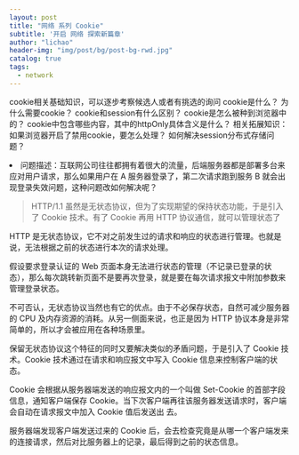 ```yaml
---
layout: post
title: "网络 系列 Cookie"
subtitle: '开启 网络 探索新篇章'
author: "lichao"
header-img: "img/post/bg/post-bg-rwd.jpg"
catalog: true
tags:
  - network 
---
```



cookie相关基础知识，可以逐步考察候选人或者有挑选的询问
cookie是什么？
为什么需要cookie？
cookie和session有什么区别？
cookie是怎么被种到浏览器中的？
cookie中包含哪些内容，其中的httpOnly具体含义是什么？
相关拓展知识：
如果浏览器开启了禁用cookie，要怎么处理？
如何解决session分布式存储问题？
<li class="ql-indent-1">问题描述：互联网公司往往都拥有着很大的流量，后端服务器都是部署多台来应对用户请求，那么如果用户在 A 服务器登录了，第二次请求跑到服务 B 就会出现登录失效问题，这种问题改如何解决呢？




> HTTP/1.1 虽然是无状态协议，但为了实现期望的保持状态功能，于是引入了 Cookie 技术。有了 Cookie 再用 HTTP 协议通信，就可以管理状态了

HTTP 是无状态协议，它不对之前发生过的请求和响应的状态进行管理。也就是说，无法根据之前的状态进行本次的请求处理。

假设要求登录认证的 Web 页面本身无法进行状态的管理（不记录已登录的状态），那么每次跳转新页面不是要再次登录，就是要在每次请求报文中附加参数来管理登录状态。

不可否认，无状态协议当然也有它的优点。由于不必保存状态，自然可减少服务器的 CPU 及内存资源的消耗。从另一侧面来说，也正是因为 HTTP 协议本身是非常简单的，所以才会被应用在各种场景里。

保留无状态协议这个特征的同时又要解决类似的矛盾问题，于是引入了 Cookie 技术。Cookie 技术通过在请求和响应报文中写入 Cookie 信息来控制客户端的状态。

Cookie 会根据从服务器端发送的响应报文内的一个叫做 Set-Cookie 的首部字段信息，通知客户端保存 Cookie。当下次客户端再往该服务器发送请求时，客户端会自动在请求报文中加入 Cookie 值后发送出
去。

服务器端发现客户端发送过来的 Cookie 后，会去检查究竟是从哪一个客户端发来的连接请求，然后对比服务器上的记录，最后得到之前的状态信息。